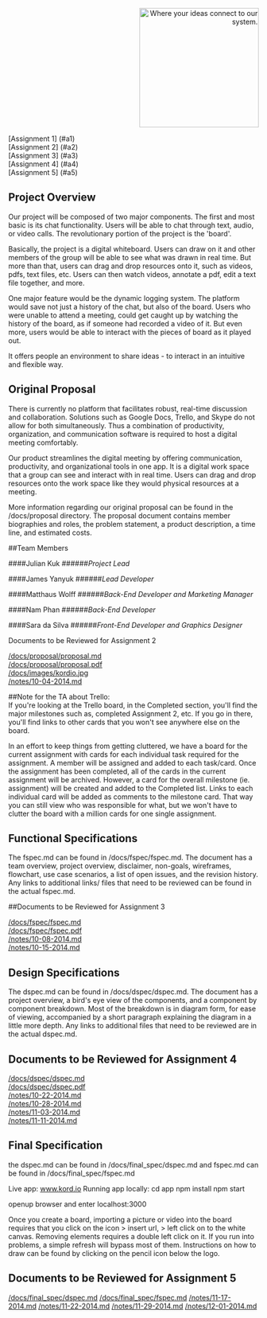 <p align="right"><img src="https://github.com/umass-cs-326/team-kord.io/blob/master/docs/images/kordio.png" width="240px" alt="Where your ideas connect to our system."></p>  

[Assignment 1] (#a1)  
[Assignment 2] (#a2)  
[Assignment 3] (#a3)  
[Assignment 4] (#a4)  
[Assignment 5] (#a5)
<h2 id="a1">Project Overview</h2>  

Our project will be composed of two major components. The first and most basic is its chat functionality.
Users will be able to chat through text, audio, or video calls. The revolutionary portion of the project is the 'board'.

Basically, the project is a digital whiteboard. Users can draw on it and other members of the group
will be able to see what was drawn in real time. But more than that, users can drag and drop resources onto it,
such as videos, pdfs, text files, etc. Users can then watch videos, annotate a pdf, edit a text file together, and more.

One major feature would be the dynamic logging system. The platform would save not just a history of the chat, but also
of the board. Users who were unable to attend a meeting, could get caught up by watching the history of the board,
as if someone had recorded a video of it. But even more, users would be able to interact with the pieces of board as it played out.

It offers people an environment to share ideas - to interact in an intuitive and flexible way.

<h2 id="a2">Original Proposal</h2>  

There is currently no platform that facilitates robust, real-time discussion and collaboration.
Solutions such as Google Docs, Trello, and Skype do not allow for both simultaneously.
Thus a combination of productivity, organization, and communication software is required to host a digital meeting comfortably.

Our product streamlines the digital meeting by offering communication, productivity, and organizational tools in one app.
It is a digital work space that a group can see and interact with in real time.
Users can drag and drop resources onto the work space like they would physical resources at a meeting.

More information regarding our original proposal can be found in the /docs/proposal directory. The proposal document contains
member biographies and roles, the problem statement, a product description, a time line, and estimated costs.

##Team Members

####Julian Kuk
######*Project Lead*

####James Yanyuk
######*Lead Developer*

####Matthaus Wolff
######*Back-End Developer and Marketing Manager*

####Nam Phan
######*Back-End Developer*

####Sara da Silva
######*Front-End Developer and Graphics Designer*

Documents to be Reviewed for Assignment 2

[/docs/proposal/proposal.md](https://github.com/umass-cs-326/team-kord.io/blob/master/docs/proposal/proposal.md)  
[/docs/proposal/proposal.pdf](https://github.com/umass-cs-326/team-kord.io/blob/master/docs/proposal/proposal.pdf)  
[/docs/images/kordio.jpg](https://github.com/umass-cs-326/team-kord.io/blob/master/docs/images/kordio.jpg)  
[/notes/10-04-2014.md](https://github.com/umass-cs-326/team-kord.io/blob/master/notes/10-04-2014.md)  

##Note for the TA about Trello:  
If you're looking at the Trello board, in the Completed section, you'll find the major milestones
such as, completed Assignment 2, etc. If you go in there, you'll find links
to other cards that you won't see anywhere else on the board.

In an effort to keep things from getting cluttered, we have a board for the current assignment with
cards for each individual task required for the assignment. A member will be assigned and
added to each task/card. Once the assignment has been completed, all of the cards in
the current assignment will be archived. However, a card for the overall milestone (ie. assignment)
will be created and added to the Completed list. Links to each individual card will be added as
comments to the milestone card. That way you can still view who was responsible for what,
but we won't have to clutter the board with a million cards for one single assignment.

<h2 id="a3">Functional Specifications</h2>  

The fspec.md can be found in /docs/fspec/fspec.md.
The document has a team overview, project overview, disclaimer, non-goals, wireframes,
flowchart, use case scenarios, a list of open issues, and the revision history.
Any links to additional links/ files that need to be reviewed can be found in the actual fspec.md.  

##Documents to be Reviewed for Assignment 3

[/docs/fspec/fspec.md](https://github.com/umass-cs-326/team-kord.io/blob/master/docs/fspec/fspec.md)  
[/docs/fspec/fspec.pdf](https://github.com/umass-cs-326/team-kord.io/blob/master/docs/fspec/fspec.pdf)  
[/notes/10-08-2014.md](https://github.com/umass-cs-326/team-kord.io/blob/master/notes/10-08-2014.md)  
[/notes/10-15-2014.md](https://github.com/umass-cs-326/team-kord.io/blob/master/notes/10-15-2014.md)  

<h2 id="a4">Design Specifications</h2>  

The dspec.md can be found in /docs/dspec/dspec.md.
The document has a project overview, a bird's eye view of the components, and
a component by component breakdown. Most of the breakdown is in diagram form,
for ease of viewing, accompanied by a short paragraph explaining the diagram
in a little more depth. Any links to additional files that need to be reviewed
are in the actual dspec.md.  

## Documents to be Reviewed for Assignment 4
[/docs/dspec/dspec.md](https://github.com/umass-cs-326/team-kord.io/blob/master/docs/dspec/dspec.md)  
[/docs/dspec/dspec.pdf](https://github.com/umass-cs-326/team-kord.io/blob/master/docs/dspec/dspec.pdf)  
[/notes/10-22-2014.md](https://github.com/umass-cs-326/team-kord.io/blob/master/notes/10-22-2014.md)  
[/notes/10-28-2014.md](https://github.com/umass-cs-326/team-kord.io/blob/master/notes/10-28-2014.md)  
[/notes/11-03-2014.md](https://github.com/umass-cs-326/team-kord.io/blob/master/notes/11-03-2014.md)  
[/notes/11-11-2014.md](https://github.com/umass-cs-326/team-kord.io/blob/master/notes/11-11-2014.md)  



<h2 id="a5 ">Final Specification</h2>
the dspec.md can be found in /docs/final_spec/dspec.md and 
fspec.md can be found in /docs/final_spec/fspec.md

Live app: www.kord.io
Running app locally: 
	cd app
	npm install
	npm start

openup browser and enter localhost:3000

Once you create a board, importing a picture or video into the board requires that you click on the icon > insert url, > left click on to the white canvas. Removing elements requires a double left click on it. If you run into problems, a simple refresh will bypass most of them.
Instructions on how to draw can be found by clicking on the pencil icon below the logo.
## Documents to be Reviewed for Assignment 5
[/docs/final_spec/dspec.md](https://github.com/umass-cs-326/team-kord.io/blob/master/docs/final_spec/dspec.md)
[/docs/final_spec/fspec.md](https://github.com/umass-cs-326/team-kord.io/blob/master/docs/final_spec/fspec.md)
[/notes/11-17-2014.md](https://github.com/umass-cs-326/team-kord.io/blob/master/notes/11-17-2014.md)
[/notes/11-22-2014.md](https://github.com/umass-cs-326/team-kord.io/blob/master/notes/11-22-2014.md)
[/notes/11-29-2014.md](https://github.com/umass-cs-326/team-kord.io/blob/master/notes/11-29-2014.md)
[/notes/12-01-2014.md](https://github.com/umass-cs-326/team-kord.io/blob/master/notes/12-01-2014.md)